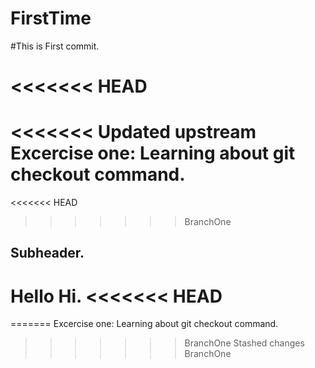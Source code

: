 # FirstTime
#This is First commit.

<<<<<<< HEAD
=======
<<<<<<< Updated upstream
Excercise one: Learning about git checkout command.
=======
<<<<<<< HEAD
>>>>>>> BranchOne


## Subheader.

Hello Hi.
<<<<<<< HEAD
=======
=======
Excercise one: Learning about git checkout command.
>>>>>>> BranchOne
>>>>>>> Stashed changes
>>>>>>> BranchOne
